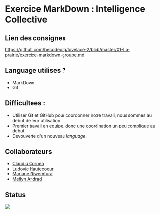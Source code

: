 # **Exercice MarkDown : Intelligence Collective**  
  
## Lien des consignes  
https://github.com/becodeorg/lovelace-2/blob/master/01-La-prairie/exercice-markdown-groupe.md  
## Language utilises ?  
* MarkDown  
* Git
## Difficultees :  
* Utiliser Git et GitHub pour coordonner notre travail, nous sommes au debut de leur utilisation.  
* Premier travail en equipe, donc une coordination un peu complique au debut.  
* Devouverte d'un nouveau *language*.
## Collaborateurs
* [Claudiu Cornea](https://github.com/ClaudiuCornea)
* [Ludovic Hautecoeur](https://github.com/ludovichaute)
* [Mariane Niwemfura](https://github.com/MarianeNiwe)
* [Meilyn Andrad](https://github.com/Meilyn)
## Status
![](https://adambager.files.wordpress.com/2015/03/wip.png)
